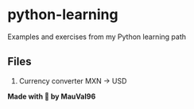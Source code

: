 # python-learning

Examples and exercises from my Python learning path

## Files

1. Currency converter MXN -> USD

**Made with 💙 by MauVal96**